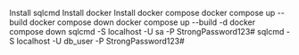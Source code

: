 Install sqlcmd
Install docker
Install docker compose 
docker compose up --build 
docker compose down
docker compose up --build -d
docker compose down 
sqlcmd -S localhost -U sa -P StrongPassword123#
sqlcmd -S localhost -U db_user -P StrongPassword123#
